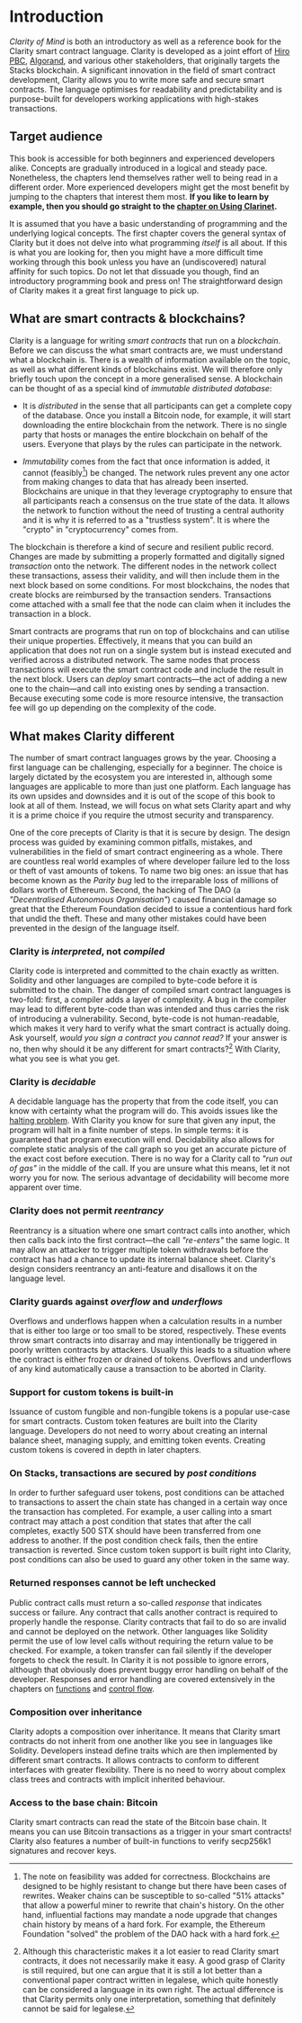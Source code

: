 # Introduction

_Clarity of Mind_ is both an introductory as well as a reference book for the
Clarity smart contract language. Clarity is developed as a joint effort of
[Hiro PBC](https://hiro.so), [Algorand](http://algorand.com), and various other
stakeholders, that originally targets the Stacks blockchain. A significant
innovation in the field of smart contract development, Clarity allows you to
write more safe and secure smart contracts. The language optimises for
readability and predictability and is purpose-built for developers working
applications with high-stakes transactions.

## Target audience

This book is accessible for both beginners and experienced developers alike.
Concepts are gradually introduced in a logical and steady pace. Nonetheless, the
chapters lend themselves rather well to being read in a different order. More
experienced developers might get the most benefit by jumping to the chapters
that interest them most. **If you like to learn by example, then you should go
straight to the [chapter on Using Clarinet](ch-07-00-using-clarinet.md).**

It is assumed that you have a basic understanding of programming and the
underlying logical concepts. The first chapter covers the general syntax of
Clarity but it does not delve into what programming _itself_ is all about. If
this is what you are looking for, then you might have a more difficult time
working through this book unless you have an (undiscovered) natural affinity for
such topics. Do not let that dissuade you though, find an introductory
programming book and press on! The straightforward design of Clarity makes it a
great first language to pick up.

## What are smart contracts & blockchains?

Clarity is a language for writing _smart contracts_ that run on a _blockchain_.
Before we can discuss the what smart contracts are, we must understand what a
blockchain is. There is a wealth of information available on the topic, as well
as what different kinds of blockchains exist. We will therefore only briefly
touch upon the concept in a more generalised sense. A blockchain can be thought
of as a special kind of _immutable distributed database_:

- It is _distributed_ in the sense that all participants can get a complete copy
  of the database. Once you install a Bitcoin node, for example, it will start
  downloading the entire blockchain from the network. There is no single party
  that hosts or manages the entire blockchain on behalf of the users. Everyone
  that plays by the rules can participate in the network.

- _Immutability_ comes from the fact that once information is added, it cannot
  (feasibly[^1]) be changed. The network rules prevent any one actor from making
  changes to data that has already been inserted. Blockchains are unique in that
  they leverage cryptography to ensure that all participants reach a consensus
  on the true state of the data. It allows the network to function without the
  need of trusting a central authority and it is why it is referred to as a
  "trustless system". It is where the "crypto" in "cryptocurrency" comes from.

The blockchain is therefore a kind of secure and resilient public record.
Changes are made by submitting a properly formatted and digitally signed
_transaction_ onto the network. The different nodes in the network collect these
transactions, assess their validity, and will then include them in the next
block based on some conditions. For most blockchains, the nodes that create
blocks are reimbursed by the transaction senders. Transactions come attached
with a small fee that the node can claim when it includes the transaction in a
block.

Smart contracts are programs that run on top of blockchains and can utilise
their unique properties. Effectively, it means that you can build an application
that does not run on a single system but is instead executed and verified across
a distributed network. The same nodes that process transactions will execute the
smart contract code and include the result in the next block. Users can _deploy_
smart contracts—the act of adding a new one to the chain—and call into existing
ones by sending a transaction. Because executing some code is more resource
intensive, the transaction fee will go up depending on the complexity of the
code.

## What makes Clarity different

The number of smart contract languages grows by the year. Choosing a first
language can be challenging, especially for a beginner. The choice is largely
dictated by the ecosystem you are interested in, although some languages are
applicable to more than just one platform. Each language has its own upsides and
downsides and it is out of the scope of this book to look at all of them.
Instead, we will focus on what sets Clarity apart and why it is a prime choice
if you require the utmost security and transparency.

One of the core precepts of Clarity is that it is secure by design. The design
process was guided by examining common pitfalls, mistakes, and vulnerabilities
in the field of smart contract engineering as a whole. There are countless real
world examples of where developer failure led to the loss or theft of vast
amounts of tokens. To name two big ones: an issue that has become known as the
_Parity bug_ led to the irreparable loss of millions of dollars worth of
Ethereum. Second, the hacking of The DAO (a _"Decentralised Autonomous
Organisation"_) caused financial damage so great that the Ethereum Foundation
decided to issue a contentious hard fork that undid the theft. These and many
other mistakes could have been prevented in the design of the language itself.

### Clarity is _interpreted_, not _compiled_

Clarity code is interpreted and committed to the chain exactly as written.
Solidity and other languages are compiled to byte-code before it is submitted to
the chain. The danger of compiled smart contract languages is two-fold: first, a
compiler adds a layer of complexity. A bug in the compiler may lead to different
byte-code than was intended and thus carries the risk of introducing a
vulnerability. Second, byte-code is not human-readable, which makes it very hard
to verify what the smart contract is actually doing. Ask yourself, _would you
sign a contract you cannot read?_ If your answer is no, then why should it be
any different for smart contracts?[^2] With Clarity, what you see is what you
get.

### Clarity is _decidable_

A decidable language has the property that from the code itself, you can know
with certainty what the program will do. This avoids issues like the
[halting problem](https://en.wikipedia.org/wiki/Halting_problem). With Clarity
you know for sure that given any input, the program will halt in a finite number
of steps. In simple terms: it is guaranteed that program execution will end.
Decidability also allows for complete static analysis of the call graph so you
get an accurate picture of the exact cost before execution. There is no way for
a Clarity call to _"run out of gas"_ in the middle of the call. If you are
unsure what this means, let it not worry you for now. The serious advantage of
decidability will become more apparent over time.

### Clarity does not permit _reentrancy_

Reentrancy is a situation where one smart contract calls into another, which
then calls back into the first contract—the call _"re-enters"_ the same logic.
It may allow an attacker to trigger multiple token withdrawals before the
contract has had a chance to update its internal balance sheet. Clarity's design
considers reentrancy an anti-feature and disallows it on the language level.

### Clarity guards against _overflow_ and _underflows_

Overflows and underflows happen when a calculation results in a number that is
either too large or too small to be stored, respectively. These events throw
smart contracts into disarray and may intentionally be triggered in poorly
written contracts by attackers. Usually this leads to a situation where the
contract is either frozen or drained of tokens. Overflows and underflows of any
kind automatically cause a transaction to be aborted in Clarity.

### Support for custom tokens is built-in

Issuance of custom fungible and non-fungible tokens is a popular use-case for
smart contracts. Custom token features are built into the Clarity language.
Developers do not need to worry about creating an internal balance sheet,
managing supply, and emitting token events. Creating custom tokens is covered in
depth in later chapters.

### On Stacks, transactions are secured by _post conditions_

In order to further safeguard user tokens, post conditions can be attached to
transactions to assert the chain state has changed in a certain way once the
transaction has completed. For example, a user calling into a smart contract may
attach a post condition that states that after the call completes, exactly 500
STX should have been transferred from one address to another. If the post
condition check fails, then the entire transaction is reverted. Since custom
token support is built right into Clarity, post conditions can also be used to
guard any other token in the same way.

### Returned responses cannot be left unchecked

Public contract calls must return a so-called _response_ that indicates success
or failure. Any contract that calls another contract is required to properly
handle the response. Clarity contracts that fail to do so are invalid and cannot
be deployed on the network. Other languages like Solidity permit the use of low
level calls without requiring the return value to be checked. For example, a
token transfer can fail silently if the developer forgets to check the result.
In Clarity it is not possible to ignore errors, although that obviously does
prevent buggy error handling on behalf of the developer. Responses and error
handling are covered extensively in the chapters on
[functions](ch-05-00-functions.md) and [control flow](ch06-00-control-flow.md).

### Composition over inheritance

Clarity adopts a composition over inheritance. It means that Clarity smart
contracts do not inherit from one another like you see in languages like
Solidity. Developers instead define traits which are then implemented by
different smart contracts. It allows contracts to conform to different
interfaces with greater flexibility. There is no need to worry about complex
class trees and contracts with implicit inherited behaviour.

### Access to the base chain: Bitcoin

Clarity smart contracts can read the state of the Bitcoin base chain. It means
you can use Bitcoin transactions as a trigger in your smart contracts! Clarity
also features a number of built-in functions to verify secp256k1 signatures and
recover keys.

[^1]: The note on feasibility was added for correctness. Blockchains are
designed to be highly resistant to change but there have been cases of rewrites.
Weaker chains can be susceptible to so-called "51% attacks" that allow a
powerful miner to rewrite that chain's history. On the other hand, influential
factions may mandate a node upgrade that changes chain history by means of a
hard fork. For example, the Ethereum Foundation "solved" the problem of the DAO
hack with a hard fork.

[^2]: Although this characteristic makes it a lot easier to read Clarity smart
contracts, it does not necessarily make it easy. A good grasp of Clarity is
still required, but one can argue that it is still a lot better than a
conventional paper contract written in legalese, which quite honestly can be
considered a language in its own right. The actual difference is that Clarity
permits only one interpretation, something that definitely cannot be said for
legalese.
